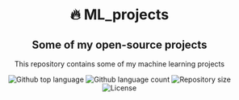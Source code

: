 <div align="center" id="top"> 
  
 # :fire: ML_projects 

## Some of my open-source projects
This repository contains some of my machine learning projects
<p align="center">
  <img alt="Github top language" src="https://img.shields.io/github/languages/top/Karthik-Pandaram/Machine-learning-projects?color=56BEB8">

  <img alt="Github language count" src="https://img.shields.io/github/languages/count/Karthik-Pandaram/Machine-learning-projects?color=56BEB8">

  <img alt="Repository size" src="https://img.shields.io/github/repo-size/Karthik-Pandaram/Machine-learning-projects?color=56BEB8">

  <img alt="License" src="https://img.shields.io/github/license/Karthik-Pandaram/Machine-learning-projects?color=56BEB8">
